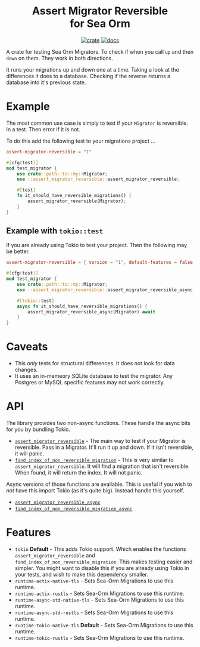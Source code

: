 <div align="center">
  <h1>
    Assert Migrator Reversible<br>
    for Sea Orm
  </h1>

  [![crate](https://img.shields.io/crates/v/assert-migrator-reversible.svg)](https://crates.io/crates/assert-migrator-reversible)
  [![docs](https://docs.rs/assert-migrator-reversible/badge.svg)](https://docs.rs/assert-migrator-reversible)
</div>

A crate for testing Sea Orm Migrators. To check if when you call `up` and then `down` on them. They work in both directions.

It runs your migrations up and down one at a time. Taking a look at the differences it does to a database. Checking if the reverse returns a database into it's previous state.

# Example

The most common use case is simply to test if your `Migrator` is reversible.
In a test. Then error if it is not.

To do this add the following test to your migrations project ...

```toml
assert-migrator-reversible = "1"
```

```rust
#[cfg(test)]
mod test_migrator {
    use crate::path::to::my::Migrator;
    use ::assert_migrator_reversible::assert_migrator_reversible;

    #[test]
    fn it_should_have_reversible_migrations() {
        assert_migrator_reversible(Migrator);
    }
}
```

## Example with `tokio::test`

If you are already using Tokio to test your project. Then the following may be better.

```toml
assert-migrator-reversible = { version = "1", default-features = false }
```

```rust
#[cfg(test)]
mod test_migrator {
    use crate::path::to::my::Migrator;
    use ::assert_migrator_reversible::assert_migrator_reversible_async;

    #[tokio::test]
    async fn it_should_have_reversible_migrations() {
        assert_migrator_reversible_async(Migrator).await
    }
}
```

# Caveats

 * This *only* tests for structural differences. It does not look for data changes.
 * It uses an in-memeory SQLite database to test the migrator. Any Postgres or MySQL specific features may not work correctly.

# API

The library provides two non-async functions. These handle the async bits for you by bundling Tokio.

 * [`assert_migrator_reversible`](https://docs.rs/assert-migrator-reversible/latest/assert_migrator_reversible/fn.assert_migrator_reversible.html) - The main way to test if your Migrator is reversible. Pass in a Migrator. It'll run it up and down. If it isn't reversible, it will panic.
 * [`find_index_of_non_reversible_migration`](https://docs.rs/assert-migrator-reversible/latest/assert_migrator_reversible/fn.find_index_of_non_reversible_migration.html) - This is very similar to `assert_migrator_reversible`. It will find a migration that isn't reversible. When found, it will return the index. It will not panic.

Async versions of those functions are available. This is useful if you wish to _not_ have this import Tokio (as it's quite big). Instead handle this yourself.

 * [`assert_migrator_reversible_async`](https://docs.rs/assert-migrator-reversible/latest/assert_migrator_reversible/fn.assert_migrator_reversible_async.html)
 * [`find_index_of_non_reversible_migration_async`](https://docs.rs/assert-migrator-reversible/latest/assert_migrator_reversible/fn.find_index_of_non_reversible_migration_async.html)

# Features

 * `tokio` **Default** - This adds Tokio support. Which enables the functions `assert_migrator_reversible` and `find_index_of_non_reversible_migration`. This makes testing easier and simpler. You might want to disable this if you are already using Tokio in your tests, and wish to make this dependency smaller.
 * `runtime-actix-native-tls` - Sets Sea-Orm Migrations to use this runtime.
 * `runtime-actix-rustls` - Sets Sea-Orm Migrations to use this runtime.
 * `runtime-async-std-native-tls` - Sets Sea-Orm Migrations to use this runtime.
 * `runtime-async-std-rustls` - Sets Sea-Orm Migrations to use this runtime.
 * `runtime-tokio-native-tls` **Default** - Sets Sea-Orm Migrations to use this runtime.
 * `runtime-tokio-rustls` - Sets Sea-Orm Migrations to use this runtime.
